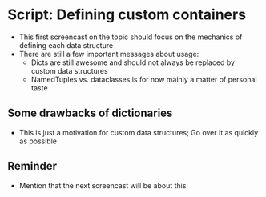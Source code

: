 # Script: Defining custom containers

- This first screencast on the topic should focus on the mechanics of defining each data
  structure
- There are still a few important messages about usage:
  - Dicts are still awesome and should not always be replaced by custom data structures
  - NamedTuples vs. dataclasses is for now mainly a matter of personal taste

## Some drawbacks of dictionaries

- This is just a motivation for custom data structures; Go over it as quickly as
  possible

## Reminder

- Mention that the next screencast will be about this
